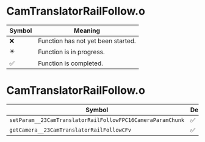 # CamTranslatorRailFollow.o
| Symbol | Meaning 
| ------------- | ------------- 
| :x: | Function has not yet been started. 
| :eight_pointed_black_star: | Function is in progress. 
| :white_check_mark: | Function is completed. 


# CamTranslatorRailFollow.o
| Symbol | Decompiled? |
| ------------- | ------------- |
| `setParam__23CamTranslatorRailFollowFPC16CameraParamChunk` | :white_check_mark: |
| `getCamera__23CamTranslatorRailFollowCFv` | :white_check_mark: |
